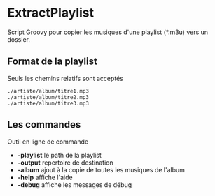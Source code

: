 # ExtractPlaylist

Script Groovy pour copier les musiques d'une playlist (*.m3u) vers un dossier.

## Format de la playlist
Seuls les chemins relatifs sont acceptés
```
./artiste/album/titre1.mp3
./artiste/album/titre2.mp3
./artiste/album/titre3.mp3
```

## Les commandes
Outil en ligne de commande
- __-playlist__ le path de la playlist
- __-output__ repertoire de destination
- __-album__ ajout à la copie de toutes les musiques de l'album
- __-help__ affiche l'aide
- __-debug__ affiche les messages de débug
